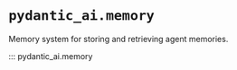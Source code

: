 # `pydantic_ai.memory`

Memory system for storing and retrieving agent memories.

::: pydantic_ai.memory


